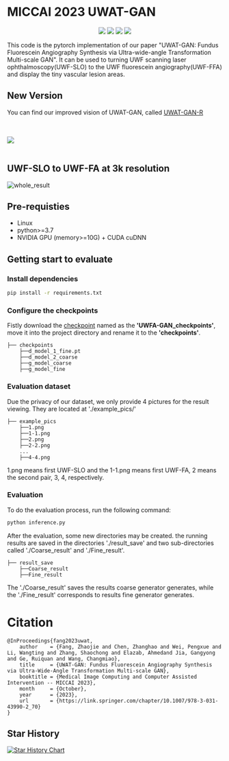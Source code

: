 # **MICCAI 2023 UWAT-GAN**

<div align="center">

[![](https://img.shields.io/github/stars/Tinysqua/UWAT-GAN)](https://github.com/Tinysqua/UWAT-GAN)
[![](https://img.shields.io/github/forks/Tinysqua/UWAT-GAN)](https://github.com/Tinysqua/UWAT-GAN)
[![](https://img.shields.io/github/issues/Tinysqua/UWAT-GAN)](https://github.com/Tinysqua/UWAT-GAN)
[![](https://img.shields.io/github/license/Tinysqua/UWAT-GAN)](https://github.com/Tinysqua/UWAT-GAN/blob/main/LICENSE)
</div>

This code is the pytorch implementation of our paper "UWAT-GAN: Fundus Fluorescein Angiography Synthesis via Ultra-wide-angle Transformation Multi-scale GAN". It can be used to turning UWF scanning laser ophthalmoscopy(UWF-SLO) to the UWF fluorescein angiography(UWF-FFA) and display the tiny vascular lesion areas.  

## New Version
You can find our improved vision of UWAT-GAN, called [UWAT-GAN-R](https://github.com/Tinysqua/UWAT-GAN-R)

<br><br>
![](/asset/Fig_1.png)
<br><br>
## UWF-SLO to UWF-FA at 3k resolution
![whole_result](/asset/whole_result.png)

## Pre-requisties
- Linux
- python>=3.7
- NVIDIA GPU (memory>=10G) + CUDA cuDNN
## Getting start to evaluate


### Install dependencies
```bash
pip install -r requirements.txt
```
### Configure the checkpoints
Fistly download the [checkpoint](https://drive.google.com/drive/folders/1JOWtSrZyISRVmj4zi_du1XpgVdcOoyCp?usp=drive_link) named as the **'UWFA-GAN_checkpoints'**, move it into the project directory and rename it to the **'checkpoints'**.
```
├── checkpoints
    ├──d_model_1_fine.pt
    ├──d_model_2_coarse
    ├──g_model_coarse
    ├──g_model_fine
``` 
### Evaluation dataset
Due the privacy of our dataset, we only provide 4 pictures for the result viewing. They are located at './example_pics/' 
```
├── example_pics
    ├──1.png
    ├──1-1.png
    ├──2.png
    ├──2-2.png
    ...
    ├──4-4.png
```
1.png means first UWF-SLO and the 1-1.png means first UWF-FA, 2 means the second pair, 3, 4, respectively.

### Evaluation
To do the evaluation process, run the following command:
```bash
python inference.py
```
After the evaluation, some new directories may be created.
the running results are saved in the directories './result_save' and two sub-directories called './Coarse_result' and './Fine_result'. 
```
├── result_save
    ├──Coarse_result
    ├──Fine_result
```
The './Coarse_result' saves the results 
coarse generator generates, while the './Fine_result' corresponds to results fine generator generates.  

# Citation
```
@InProceedings{fang2023uwat,
    author    = {Fang, Zhaojie and Chen, Zhanghao and Wei, Pengxue and Li, Wangting and Zhang, Shaochong and Elazab, Ahmedand Jia, Gangyong and Ge, Ruiquan and Wang, Changmiao},
    title     = {UWAT-GAN: Fundus Fluorescein Angiography Synthesis via Ultra-Wide-Angle Transformation Multi-scale GAN},
    booktitle = {Medical Image Computing and Computer Assisted Intervention -- MICCAI 2023},
    month     = {October},
    year      = {2023},
    url       = {https://link.springer.com/chapter/10.1007/978-3-031-43990-2_70}
}
```

## Star History
[![Star History Chart](https://api.star-history.com/svg?repos=Tinysqua/UWAT-GAN&type=Date)](https://star-history.com/#Tinysqua/UWAT-GAN&Date)

